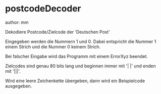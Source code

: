 # postcodeDecoder

author: mm

Dekodiere Postcode/Zielcode der 'Deutschen Post'

Eingegeben werden die Nummern 1 und 0.
Dabei entspricht die Nummer 1 einem Strich und die Nummer 0 keinem Strich.

Bei falscher Eingabe wird das Programm mit einem ErrorXyz beendet.

Zielcodes sind genau 80 bits lang und beginnen immer mit '| |' und enden mit '|||'.

Wird eine leere Zeichenkette übergeben, dann wird ein Beispielcode ausgegeben.

